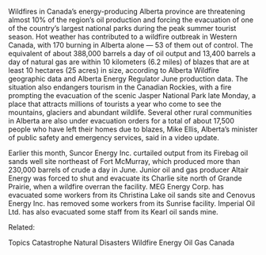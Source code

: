Wildfires in Canada’s energy-producing Alberta province are threatening almost 10% of the region’s oil production and forcing the evacuation of one of the country’s largest national parks during the peak summer tourist season.
Hot weather has contributed to a wildfire outbreak in Western Canada, with 170 burning in Alberta alone — 53 of them out of control. The equivalent of about 388,000 barrels a day of oil output and 13,400 barrels a day of natural gas are within 10 kilometers (6.2 miles) of blazes that are at least 10 hectares (25 acres) in size, according to Alberta Wildfire geographic data and Alberta Energy Regulator June production data.
The situation also endangers tourism in the Canadian Rockies, with a fire prompting the evacuation of the scenic Jasper National Park late Monday, a place that attracts millions of tourists a year who come to see the mountains, glaciers and abundant wildlife. Several other rural communities in Alberta are also under evacuation orders for a total of about 17,500 people who have left their homes due to blazes, Mike Ellis, Alberta’s minister of public safety and emergency services, said in a video update.

Earlier this month, Suncor Energy Inc. curtailed output from its Firebag oil sands well site northeast of Fort McMurray, which produced more than 230,000 barrels of crude a day in June. Junior oil and gas producer Altair Energy was forced to shut and evacuate its Charlie site north of Grande Prairie, when a wildfire overran the facility.
MEG Energy Corp. has evacuated some workers from its Christina Lake oil sands site and Cenovus Energy Inc. has removed some workers from its Sunrise facility. Imperial Oil Ltd. has also evacuated some staff from its Kearl oil sands mine.






Related:

Topics
Catastrophe
Natural Disasters
Wildfire
Energy
Oil Gas
Canada

